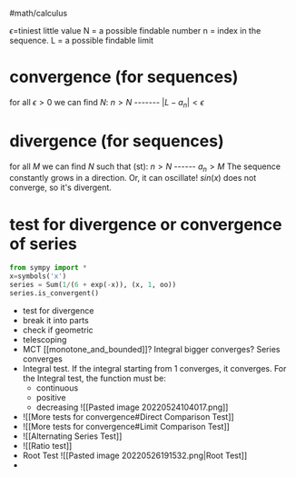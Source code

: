 
#math/calculus 


$\epsilon$=tiniest little value
N = a possible findable number
n = index in the sequence.
L = a possible findable limit

# convergence (for sequences)
for all $\epsilon>0$ we can find $N$:
$n>N$    -------     $|L-a_n|<\epsilon$

# divergence (for sequences)
for all $M$ we can find $N$ such that (st):
$n>N$    ------	$a_n>M$
The sequence constantly grows in a direction.
Or, it can oscillate! $sin(x)$ does not converge, so it's divergent.

# test for divergence or convergence of series
```python
from sympy import *
x=symbols('x')
series = Sum(1/(6 + exp(-x)), (x, 1, oo))
series.is_convergent()

```
- test for divergence
- break it into parts
- check if geometric
- telescoping
- MCT [[monotone_and_bounded]]? Integral bigger converges? Series converges
- Integral test. If the integral starting from 1 converges, it converges. For the Integral test, the function must be:
	- continuous
	- positive
	- decreasing
	![[Pasted image 20220524104017.png]]
- ![[More tests for convergence#Direct Comparison Test]]
- ![[More tests for convergence#Limit Comparison Test]]
- ![[Alternating Series Test]]
- ![[Ratio test]]
- Root Test ![[Pasted image 20220526191532.png|Root Test]]
- 